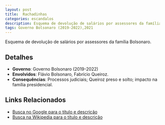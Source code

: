```yaml
---
layout: post
title:  Rachadinhas
categories: escandalos
description: Esquema de devolução de salários por assessores da família Bolsonaro.
tags: Governo Bolsonaro (2019-2022),2021
---
```


Esquema de devolução de salários por assessores da família Bolsonaro.

## Detalhes
- **Governo**: Governo Bolsonaro (2019-2022)
- **Envolvidos**: Flávio Bolsonaro, Fabrício Queiroz.
- **Consequências**: Processos judiciais; Queiroz preso e solto; impacto na família presidencial.

## Links Relacionados
- [Busca no Google para o título e descrição](https://www.google.com/search?q=Rachadinhas%20Esquema%20de%20devolu%C3%A7%C3%A3o%20de%20sal%C3%A1rios%20por%20assessores%20da%20fam%C3%ADlia%20Bolsonaro.%20Governo%20Bolsonaro%20%282019-2022%29)
- [Busca na Wikipedia para o título e descrição](https://en.wikipedia.org/w/index.php?search=Rachadinhas%20Esquema%20de%20devolu%C3%A7%C3%A3o%20de%20sal%C3%A1rios%20por%20assessores%20da%20fam%C3%ADlia%20Bolsonaro.%20Governo%20Bolsonaro%20%282019-2022%29)
